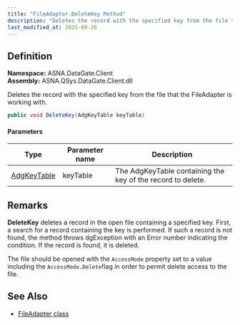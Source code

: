 ```yaml
---
title: "FileAdapter.DeleteKey Method"
description: "Deletes the record with the specified key from the file that the FileAdapter is working with."
last_modified_at: 2025-09-26
---
```


## Definition

**Namespace:** ASNA.DataGate.Client  
**Assembly:** ASNA.QSys.DataGate.Client.dll

Deletes the record with the specified key from the file that the FileAdapter is working with.

```cs
public void DeleteKey(AdgKeyTable keyTable)
```

#### Parameters

| Type | Parameter name | Description |
| --- | --- | --- |
| [AdgKeyTable](/reference/datagate/datagate-client/adg-key-table.html) | keyTable | The AdgKeyTable containing the key of the record to delete. |

## Remarks
 
**DeleteKey** deletes a record in the open file containing a specified key. First, a search for a record containing the key is performed. If such a record is not found, the method throws dgException with an Error number indicating the condition. If the record is found, it is deleted.

The file should be opened with the `AccessMode` property set to a value including the `AccessMode.Delete`flag in order to permit delete access to the file.


## See Also
- [FileAdapter class](file-adapter.html)
